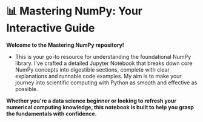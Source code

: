 # 📊 Mastering NumPy: Your Interactive Guide
**Welcome to the Mastering NumPy repository!**
- This is your go-to resource for understanding the foundational NumPy library. I've crafted a detailed Jupyter Notebook that breaks down core NumPy concepts into digestible sections, complete with clear explanations and runnable code examples. My aim is to make your journey into scientific computing with Python as smooth and effective as possible.

**Whether you're a data science beginner or looking to refresh your numerical computing knowledge, this notebook is built to help you grasp the fundamentals with confidence.**
